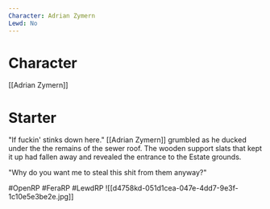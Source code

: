 ```yaml
---
Character: Adrian Zymern
Lewd: No
---
```

# Character
[[Adrian Zymern]]

# Starter
"If fuckin' stinks down here." [[Adrian Zymern]] grumbled as he ducked under the the remains of the sewer roof. The wooden support slats that kept it up had fallen away and revealed the entrance to the Estate grounds.

"Why do you want me to steal this shit from them anyway?"

#OpenRP #FeraRP #LewdRP 
![[d4758kd-051d1cea-047e-4dd7-9e3f-1c10e5e3be2e.jpg]]